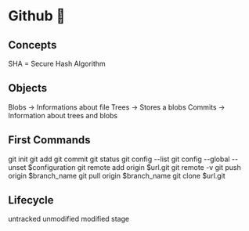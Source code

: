 # Github 🚀

## Concepts

SHA = Secure Hash Algorithm

## Objects

Blobs -> Informations about file
Trees -> Stores a blobs
Commits -> Information about trees and blobs

## First Commands

git init
git add
git commit
git status
git config --list
git config --global --unset $configuration
git remote add origin $url.git
git remote -v
git push origin $branch_name
git pull origin $branch_name
git clone $url.git

## Lifecycle

untracked
unmodified
modified
stage

